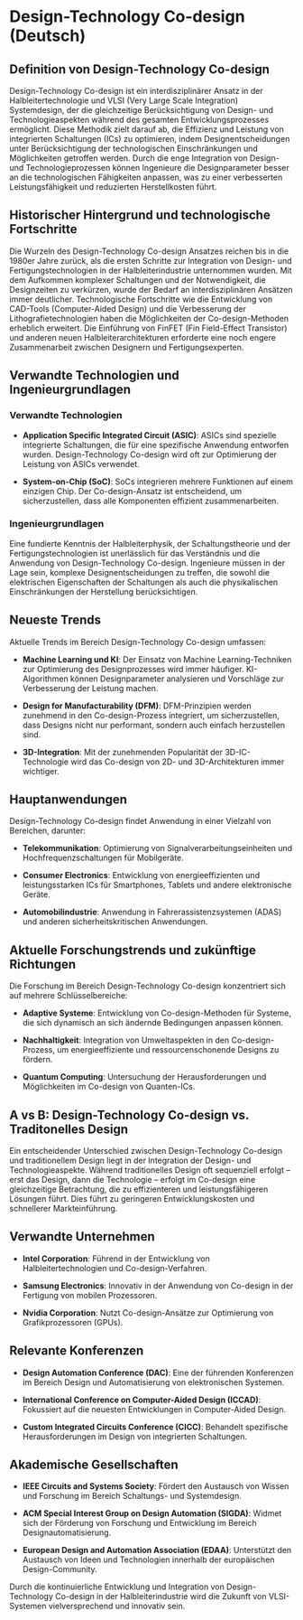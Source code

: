 # Design-Technology Co-design (Deutsch)

## Definition von Design-Technology Co-design

Design-Technology Co-design ist ein interdisziplinärer Ansatz in der Halbleitertechnologie und VLSI (Very Large Scale Integration) Systemdesign, der die gleichzeitige Berücksichtigung von Design- und Technologieaspekten während des gesamten Entwicklungsprozesses ermöglicht. Diese Methodik zielt darauf ab, die Effizienz und Leistung von integrierten Schaltungen (ICs) zu optimieren, indem Designentscheidungen unter Berücksichtigung der technologischen Einschränkungen und Möglichkeiten getroffen werden. Durch die enge Integration von Design- und Technologieprozessen können Ingenieure die Designparameter besser an die technologischen Fähigkeiten anpassen, was zu einer verbesserten Leistungsfähigkeit und reduzierten Herstellkosten führt.

## Historischer Hintergrund und technologische Fortschritte

Die Wurzeln des Design-Technology Co-design Ansatzes reichen bis in die 1980er Jahre zurück, als die ersten Schritte zur Integration von Design- und Fertigungstechnologien in der Halbleiterindustrie unternommen wurden. Mit dem Aufkommen komplexer Schaltungen und der Notwendigkeit, die Designzeiten zu verkürzen, wurde der Bedarf an interdisziplinären Ansätzen immer deutlicher. Technologische Fortschritte wie die Entwicklung von CAD-Tools (Computer-Aided Design) und die Verbesserung der Lithografietechnologien haben die Möglichkeiten der Co-design-Methoden erheblich erweitert. Die Einführung von FinFET (Fin Field-Effect Transistor) und anderen neuen Halbleiterarchitekturen erforderte eine noch engere Zusammenarbeit zwischen Designern und Fertigungsexperten.

## Verwandte Technologien und Ingenieurgrundlagen

### Verwandte Technologien

- **Application Specific Integrated Circuit (ASIC)**: ASICs sind spezielle integrierte Schaltungen, die für eine spezifische Anwendung entworfen wurden. Design-Technology Co-design wird oft zur Optimierung der Leistung von ASICs verwendet.
  
- **System-on-Chip (SoC)**: SoCs integrieren mehrere Funktionen auf einem einzigen Chip. Der Co-design-Ansatz ist entscheidend, um sicherzustellen, dass alle Komponenten effizient zusammenarbeiten.

### Ingenieurgrundlagen

Eine fundierte Kenntnis der Halbleiterphysik, der Schaltungstheorie und der Fertigungstechnologien ist unerlässlich für das Verständnis und die Anwendung von Design-Technology Co-design. Ingenieure müssen in der Lage sein, komplexe Designentscheidungen zu treffen, die sowohl die elektrischen Eigenschaften der Schaltungen als auch die physikalischen Einschränkungen der Herstellung berücksichtigen.

## Neueste Trends

Aktuelle Trends im Bereich Design-Technology Co-design umfassen:

- **Machine Learning und KI**: Der Einsatz von Machine Learning-Techniken zur Optimierung des Designprozesses wird immer häufiger. KI-Algorithmen können Designparameter analysieren und Vorschläge zur Verbesserung der Leistung machen.

- **Design for Manufacturability (DFM)**: DFM-Prinzipien werden zunehmend in den Co-design-Prozess integriert, um sicherzustellen, dass Designs nicht nur performant, sondern auch einfach herzustellen sind.

- **3D-Integration**: Mit der zunehmenden Popularität der 3D-IC-Technologie wird das Co-design von 2D- und 3D-Architekturen immer wichtiger.

## Hauptanwendungen

Design-Technology Co-design findet Anwendung in einer Vielzahl von Bereichen, darunter:

- **Telekommunikation**: Optimierung von Signalverarbeitungseinheiten und Hochfrequenzschaltungen für Mobilgeräte.
  
- **Consumer Electronics**: Entwicklung von energieeffizienten und leistungsstarken ICs für Smartphones, Tablets und andere elektronische Geräte.

- **Automobilindustrie**: Anwendung in Fahrerassistenzsystemen (ADAS) und anderen sicherheitskritischen Anwendungen.

## Aktuelle Forschungstrends und zukünftige Richtungen

Die Forschung im Bereich Design-Technology Co-design konzentriert sich auf mehrere Schlüsselbereiche:

- **Adaptive Systeme**: Entwicklung von Co-design-Methoden für Systeme, die sich dynamisch an sich ändernde Bedingungen anpassen können.

- **Nachhaltigkeit**: Integration von Umweltaspekten in den Co-design-Prozess, um energieeffiziente und ressourcenschonende Designs zu fördern.

- **Quantum Computing**: Untersuchung der Herausforderungen und Möglichkeiten im Co-design von Quanten-ICs.

## A vs B: Design-Technology Co-design vs. Traditonelles Design

Ein entscheidender Unterschied zwischen Design-Technology Co-design und traditionellem Design liegt in der Integration der Design- und Technologieaspekte. Während traditionelles Design oft sequenziell erfolgt – erst das Design, dann die Technologie – erfolgt im Co-design eine gleichzeitige Betrachtung, die zu effizienteren und leistungsfähigeren Lösungen führt. Dies führt zu geringeren Entwicklungskosten und schnellerer Markteinführung.

## Verwandte Unternehmen

- **Intel Corporation**: Führend in der Entwicklung von Halbleitertechnologien und Co-design-Verfahren.
  
- **Samsung Electronics**: Innovativ in der Anwendung von Co-design in der Fertigung von mobilen Prozessoren.

- **Nvidia Corporation**: Nutzt Co-design-Ansätze zur Optimierung von Grafikprozessoren (GPUs).

## Relevante Konferenzen

- **Design Automation Conference (DAC)**: Eine der führenden Konferenzen im Bereich Design und Automatisierung von elektronischen Systemen.

- **International Conference on Computer-Aided Design (ICCAD)**: Fokussiert auf die neuesten Entwicklungen in Computer-Aided Design.

- **Custom Integrated Circuits Conference (CICC)**: Behandelt spezifische Herausforderungen im Design von integrierten Schaltungen.

## Akademische Gesellschaften

- **IEEE Circuits and Systems Society**: Fördert den Austausch von Wissen und Forschung im Bereich Schaltungs- und Systemdesign.

- **ACM Special Interest Group on Design Automation (SIGDA)**: Widmet sich der Förderung von Forschung und Entwicklung im Bereich Designautomatisierung.

- **European Design and Automation Association (EDAA)**: Unterstützt den Austausch von Ideen und Technologien innerhalb der europäischen Design-Community.

Durch die kontinuierliche Entwicklung und Integration von Design-Technology Co-design in der Halbleiterindustrie wird die Zukunft von VLSI-Systemen vielversprechend und innovativ sein.